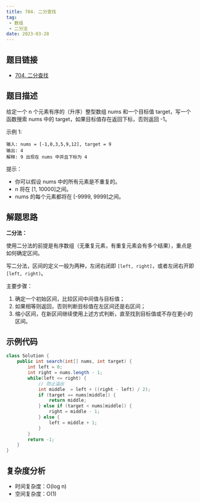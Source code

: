 ```yaml
---
title: 704. 二分查找
tag:
 - 数组
 - 二分法
date: 2023-03-28
---
```


## 题目链接

- [704. 二分查找](https://leetcode.cn/problems/binary-search/)

## 题目描述 <Badge text="简单" type="tip"/>

给定一个 n 个元素有序的（升序）整型数组 nums 和一个目标值 target，写一个函数搜索 nums 中的 target，如果目标值存在返回下标，否则返回 -1。

示例 1:

```
输入: nums = [-1,0,3,5,9,12], target = 9
输出: 4
解释: 9 出现在 nums 中并且下标为 4
```

提示：

- 你可以假设 nums 中的所有元素是不重复的。
- n 将在 [1, 10000]之间。
- nums 的每个元素都将在 [-9999, 9999]之间。

## 解题思路

**二分法：**

使用二分法的前提是有序数组（无重复元素，有重复元素会有多个结果），重点是如何确定区间。

写二分法，区间的定义一般为两种，左闭右闭即 `[left, right]`，或者左闭右开即 `[left, right)`。

主要步骤：

1. 确定一个初始区间，比较区间中间值与目标值；
2. 如果相等则返回，否则判断目标值在左区间还是右区间；
3. 缩小区间，在新区间继续使用上述方式判断，直至找到目标值或不存在更小的区间。

## 示例代码

```java
class Solution {
    public int search(int[] nums, int target) {
        int left = 0;
        int right = nums.length - 1;
        while(left <= right) {
            // 防止溢出
            int middle  = left + ((right - left) / 2);
            if (target == nums[middle]) {
                return middle;
            } else if (target < nums[middle]) {
                right = middle - 1;
            } else {
                left = middle + 1;
            }
        }
        return -1;
    }
}
```

## 复杂度分析

- 时间复杂度：O(log n)
- 空间复杂度：O(1)


